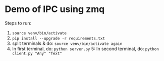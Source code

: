 
# Demo of IPC using zmq

Steps to run:

1. `source venv/bin/activate`
2. `pip install --upgrade -r requirements.txt`
3. split terminals & do: `source venv/bin/activate again`
4. In first terminal, do: `python server.py`
5: In second terminal, do: `python client.py "Any" "Text"`

